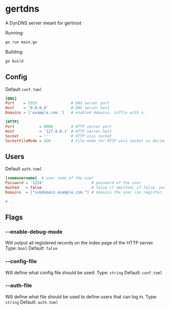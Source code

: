 # gertdns
A DynDNS server meant for gertroot

Running:
```sh
go run main.go
```

Bullding:
```sh
go build
```

## Config
Default `conf.toml`
```toml
[DNS]
Port    = 5353               # DNS server port
Host    = '0.0.0.0'          # DNS server host
Domains = ['example.com.']   # enabled domains, suffix with a .

[HTTP]
Port           = 8080        # HTTP server port
Host           = '127.0.0.1' # HTTP server host
Socket         = ''          # HTTP unix socket
SocketFileMode = 420         # File mode for HTTP unix socket in decimal (420 = 0644)
```

## Users
Default `auth.toml`
```toml
[someusername]  # user name of the user
Password = '1234'                     # password of the user
Hashed   = false                      # false if omitted; if false, password will be hashed
Domains  = ["subdomain.example.com."] # domains the user can register, suffix with a .

# ..
```

## Flags
### --enable-debug-mode
Will output all registered records on the index page of the HTTP server.
Type: `bool`
Default: `false`

### --config-file
Will define what config file should be used.
Type: `string`
Default: `conf.toml`


### --auth-file
Will define what file should be used to define users that can log in.
Type: `string`
Default: `auth.toml`
